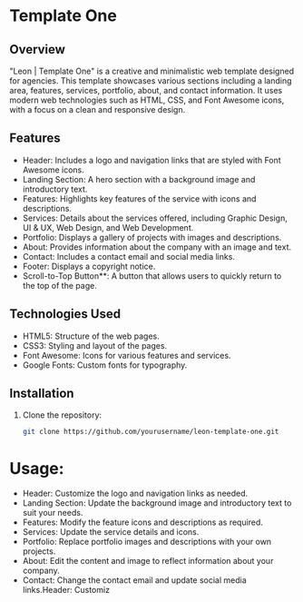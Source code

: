 # Template One

## Overview

"Leon | Template One" is a creative and minimalistic web template designed for agencies. This template showcases various sections including a landing area, features, services, portfolio, about, and contact information. It uses modern web technologies such as HTML, CSS, and Font Awesome icons, with a focus on a clean and responsive design.

## Features

- Header: Includes a logo and navigation links that are styled with Font Awesome icons.
- Landing Section: A hero section with a background image and introductory text.
- Features: Highlights key features of the service with icons and descriptions.
- Services: Details about the services offered, including Graphic Design, UI & UX, Web Design, and Web Development.
- Portfolio: Displays a gallery of projects with images and descriptions.
- About: Provides information about the company with an image and text.
- Contact: Includes a contact email and social media links.
- Footer: Displays a copyright notice.
- Scroll-to-Top Button**: A button that allows users to quickly return to the top of the page.

## Technologies Used

- HTML5: Structure of the web pages.
- CSS3: Styling and layout of the pages.
- Font Awesome: Icons for various features and services.
- Google Fonts: Custom fonts for typography.

## Installation

1. Clone the repository:
   ```bash
   git clone https://github.com/yourusername/leon-template-one.git

# Usage:

- Header: Customize the logo and navigation links as needed.
- Landing Section: Update the background image and introductory text to suit your needs.
- Features: Modify the feature icons and descriptions as required.
- Services: Update the service details and icons.
- Portfolio: Replace portfolio images and descriptions with your own projects.
- About: Edit the content and image to reflect information about your company.
- Contact: Change the contact email and update social media links.Header: Customiz

